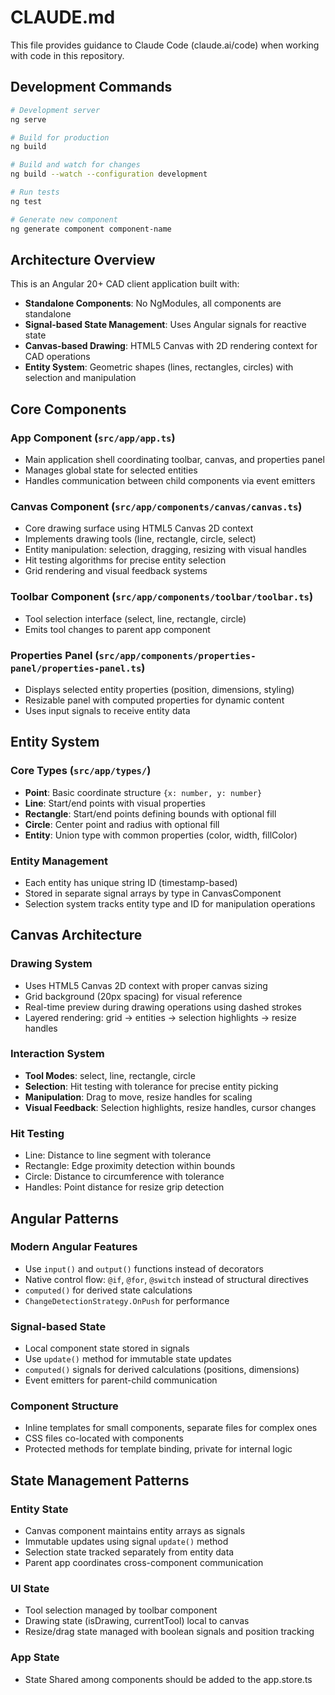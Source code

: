 # CLAUDE.md

This file provides guidance to Claude Code (claude.ai/code) when working with code in this repository.

## Development Commands

```bash
# Development server
ng serve

# Build for production
ng build

# Build and watch for changes
ng build --watch --configuration development

# Run tests
ng test

# Generate new component
ng generate component component-name
```

## Architecture Overview

This is an Angular 20+ CAD client application built with:

- **Standalone Components**: No NgModules, all components are standalone
- **Signal-based State Management**: Uses Angular signals for reactive state
- **Canvas-based Drawing**: HTML5 Canvas with 2D rendering context for CAD operations
- **Entity System**: Geometric shapes (lines, rectangles, circles) with selection and manipulation

## Core Components

### App Component (`src/app/app.ts`)

- Main application shell coordinating toolbar, canvas, and properties panel
- Manages global state for selected entities
- Handles communication between child components via event emitters

### Canvas Component (`src/app/components/canvas/canvas.ts`)

- Core drawing surface using HTML5 Canvas 2D context
- Implements drawing tools (line, rectangle, circle, select)
- Entity manipulation: selection, dragging, resizing with visual handles
- Hit testing algorithms for precise entity selection
- Grid rendering and visual feedback systems

### Toolbar Component (`src/app/components/toolbar/toolbar.ts`)

- Tool selection interface (select, line, rectangle, circle)
- Emits tool changes to parent app component

### Properties Panel (`src/app/components/properties-panel/properties-panel.ts`)

- Displays selected entity properties (position, dimensions, styling)
- Resizable panel with computed properties for dynamic content
- Uses input signals to receive entity data

## Entity System

### Core Types (`src/app/types/`)

- **Point**: Basic coordinate structure `{x: number, y: number}`
- **Line**: Start/end points with visual properties
- **Rectangle**: Start/end points defining bounds with optional fill
- **Circle**: Center point and radius with optional fill
- **Entity**: Union type with common properties (color, width, fillColor)

### Entity Management

- Each entity has unique string ID (timestamp-based)
- Stored in separate signal arrays by type in CanvasComponent
- Selection system tracks entity type and ID for manipulation operations

## Canvas Architecture

### Drawing System

- Uses HTML5 Canvas 2D context with proper canvas sizing
- Grid background (20px spacing) for visual reference
- Real-time preview during drawing operations using dashed strokes
- Layered rendering: grid → entities → selection highlights → resize handles

### Interaction System

- **Tool Modes**: select, line, rectangle, circle
- **Selection**: Hit testing with tolerance for precise entity picking
- **Manipulation**: Drag to move, resize handles for scaling
- **Visual Feedback**: Selection highlights, resize handles, cursor changes

### Hit Testing

- Line: Distance to line segment with tolerance
- Rectangle: Edge proximity detection within bounds
- Circle: Distance to circumference with tolerance
- Handles: Point distance for resize grip detection

## Angular Patterns

### Modern Angular Features

- Use `input()` and `output()` functions instead of decorators
- Native control flow: `@if`, `@for`, `@switch` instead of structural directives
- `computed()` for derived state calculations
- `ChangeDetectionStrategy.OnPush` for performance

### Signal-based State

- Local component state stored in signals
- Use `update()` method for immutable state updates
- `computed()` signals for derived calculations (positions, dimensions)
- Event emitters for parent-child communication

### Component Structure

- Inline templates for small components, separate files for complex ones
- CSS files co-located with components
- Protected methods for template binding, private for internal logic

## State Management Patterns

### Entity State

- Canvas component maintains entity arrays as signals
- Immutable updates using signal `update()` method
- Selection state tracked separately from entity data
- Parent app coordinates cross-component communication

### UI State

- Tool selection managed by toolbar component
- Drawing state (isDrawing, currentTool) local to canvas
- Resize/drag state managed with boolean signals and position tracking

### App State

- State Shared among components should be added to the app.store.ts
